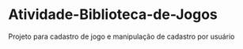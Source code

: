 # Atividade-Biblioteca-de-Jogos
Projeto para cadastro de jogo e manipulação de cadastro por usuário
